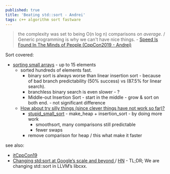 ```yaml
---
published: true
title: 'Beating std::sort - Andrei'
tags: c++ algorithm sort fastware
---
```

> the complexity was set to being O(n log n) comparisons on _average_. /  
> Generic programming is why we can't have nice things. -  [Speed Is Found In The Minds of People  (CppCon2019 - Andrei)](https://www.youtube.com/watch?v=FJJTYQYB1JQ)

Sort covered:
- [sorting small arrays](https://www.youtube.com/watch?v=FJJTYQYB1JQ&t=600s) - up to 15 elements
	- sorted hundreds of elements fast.
		- binary sort is always worse than linear insertion sort - because of bad branch predictability (50% success) vs (87.5% for linear search).
		- branchless binary search is even slower - ?
		- Middle-out Insertion Sort - start in the middle - grow & sort on both end. - not significant difference
	- [How about try silly things (since clever things have not work so far)?](https://www.youtube.com/watch?v=FJJTYQYB1JQ&t=1452s)
		- [stupid_small_sort](https://www.youtube.com/watch?v=FJJTYQYB1JQ&t=1505s) - make_heap + insertion_sort - by doing more work
			- smoothsort, many comparisons still predictable
			- fewer swaps
		- remove comparison for heap / this what make it faster

see also:
- [itCppCon19](https://www.youtube.com/watch?v=zxwKAX7p8GE)
- [Changing std:sort at Google’s scale and beyond ](https://danlark.org/2022/04/20/changing-stdsort-at-googles-scale-and-beyond/) / [HN](https://news.ycombinator.com/item?id=31098822) - TL;DR; We are changing std::sort in LLVM’s libcxx.
